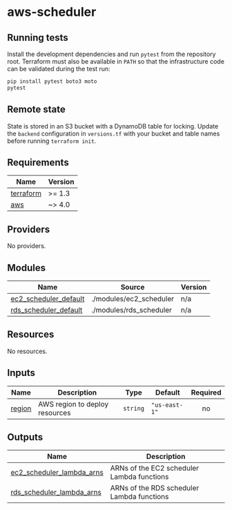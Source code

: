 # aws-scheduler


## Running tests

Install the development dependencies and run `pytest` from the repository root.
Terraform must also be available in `PATH` so that the infrastructure code can
be validated during the test run:

```bash
pip install pytest boto3 moto
pytest
```

## Remote state

State is stored in an S3 bucket with a DynamoDB table for locking. Update the
`backend` configuration in `versions.tf` with your bucket and table names before
running `terraform init`.

<!-- BEGIN_TF_DOCS -->
## Requirements

| Name | Version |
|------|---------|
| <a name="requirement_terraform"></a> [terraform](#requirement\_terraform) | >= 1.3 |
| <a name="requirement_aws"></a> [aws](#requirement\_aws) | ~> 4.0 |

## Providers

No providers.

## Modules

| Name | Source | Version |
|------|--------|---------|
| <a name="module_ec2_scheduler_default"></a> [ec2\_scheduler\_default](#module\_ec2\_scheduler\_default) | ./modules/ec2_scheduler | n/a |
| <a name="module_rds_scheduler_default"></a> [rds\_scheduler\_default](#module\_rds\_scheduler\_default) | ./modules/rds_scheduler | n/a |

## Resources

No resources.

## Inputs

| Name | Description | Type | Default | Required |
|------|-------------|------|---------|:--------:|
| <a name="input_region"></a> [region](#input\_region) | AWS region to deploy resources | `string` | `"us-east-1"` | no |

## Outputs

| Name | Description |
|------|-------------|
| <a name="output_ec2_scheduler_lambda_arns"></a> [ec2\_scheduler\_lambda\_arns](#output\_ec2\_scheduler\_lambda\_arns) | ARNs of the EC2 scheduler Lambda functions |
| <a name="output_rds_scheduler_lambda_arns"></a> [rds\_scheduler\_lambda\_arns](#output\_rds\_scheduler\_lambda\_arns) | ARNs of the RDS scheduler Lambda functions |
<!-- END_TF_DOCS -->
